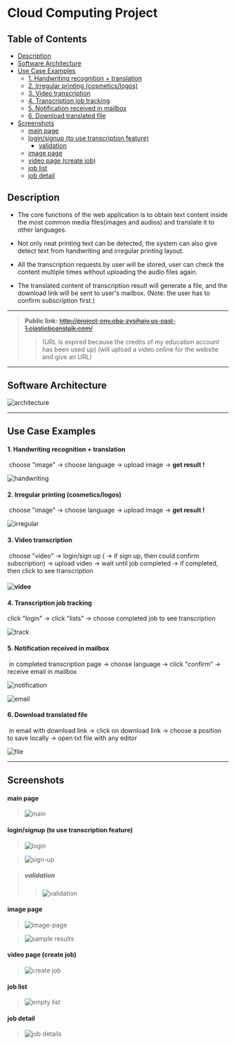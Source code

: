# Cloud Computing Project

## Table of Contents

- [Description](#Description)
- [Software Architecture](#Software-Architecture)
- [Use Case Examples](#Use-Case-Examples)
  - [1. Handwriting recognition + translation](#1-handwriting-recognition--translation)
  - [2. Irregular printing (cosmetics/logos)](#2-irregular-printing-cosmeticslogos)
  - [3. Video transcription](#3-video-transcription)
  - [4. Transcription job tracking](#4-transcription-job-tracking)
  - [5. Notification received in mailbox](#5-notification-received-in-mailbox)
  - [6. Download translated file](#6-download-translated-file)
- [Screenshots](#Screenshots)
  - [main page](#main-page)
  - [login/signup (to use transcription feature)](#loginsignup-to-use-transcription-feature)
    - [validation](#validation)
  - [image page](#image-page)
  - [video page (create job)](#video-page-create-job)
  - [job list](#job-list)
  - [job detail](#job-detail)

## Description

- The core functions of the web application is to obtain text content inside the 
most common media files(images and audios) and translate it to other languages.

- Not only neat printing text can be detected, the system can also give detect text 
from handwriting and irregular printing layout.

- All the transcription requests by user will be stored, user can check the content
multiple times without uploading the audio files again.

- The translated content of transcription result will generate a file, and the 
download link will be sent to user's mailbox. (Note: the user has to confirm 
subscription first.)

---

> **Public link:**
> ~~http://project-env.eba-zysihajv.us-east-1.elasticbeanstalk.com/~~
>
> > (URL is expired because the credits of my education account has been used up)
> > (will upload a video online for the website and give an URL)

---

## Software Architecture

![architecture](documentations/architecture.png)

---

## Use Case Examples

#### 1. Handwriting recognition + translation

​	choose "image" -> choose language -> upload image -> **get result !** 

![handwriting](documentations/handwriting.png)

#### 2. Irregular printing (cosmetics/logos)

​	choose "image" -> choose language -> upload image -> **get result !** 



![irregular](documentations/irregular.png)

#### 3. Video transcription

​	choose "video" -> login/sign up ( -> if sign up, then could confirm subscription) -> upload video -> wait until job completed -> if completed, then click to see transcription 

#### ![video](documentations/video.png)

#### 4. Transcription job tracking

 click "login" -> click "lists" -> choose completed job to see transcription

![track](documentations/track.png)

#### 5. Notification received in mailbox

​	in completed transcription page -> choose language -> click "confirm" -> receive email in mailbox

![notification](documentations/notification.png)

![email](documentations/email.png)

#### 6. Download translated file

​	in email with download link -> click on download link -> choose a position to save locally -> open txt file with any editor

![file](documentations/file.png)

---

## Screenshots

#### main page

> ![main](documentations/main.png)

#### login/signup (to use transcription feature)

> ![login](documentations/login.png)

> ![sign-up](documentations/sign-up.png)

> ##### 	validation
>
> > ![validation](documentations/validation.png)

#### image page

> ![image-page](documentations/image-page.png)

> ![sample results](documentations/sample-results.png)

#### video page (create job)

> ![create job](documentations/create-job.png)

#### job list

> ![empty list](documentations/empty-list.png)

#### job detail

> ![job details](documentations/job-details.png)